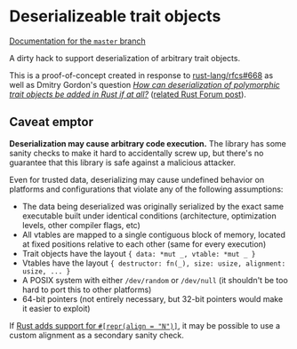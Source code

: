 # Deserializeable trait objects

[Documentation for the `master` branch](https://rufflewind.com/detrojt)

A dirty hack to support deserialization of arbitrary trait objects.

This is a proof-of-concept created in response to [rust-lang/rfcs#668](https://github.com/rust-lang/rfcs/issues/668) as well as Dmitry Gordon's question [*How can deserialization of polymorphic trait objects be added in Rust if at all?*](https://stackoverflow.com/q/44231020/440302) ([related Rust Forum post](https://users.rust-lang.org/t/reflection-in-rust/11069)).

## Caveat emptor

**Deserialization may cause arbitrary code execution.**  The library has some sanity checks to make it hard to accidentally screw up, but there's no guarantee that this library is safe against a malicious attacker.

Even for trusted data, deserializing may cause undefined behavior on platforms and configurations that violate any of the following assumptions:

  - The data being deserialized was originally serialized by the exact same executable built under identical conditions (architecture, optimization levels, other compiler flags, etc)
  - All vtables are mapped to a single contiguous block of memory, located at fixed positions relative to each other (same for every execution)
  - Trait objects have the layout `{ data: *mut _, vtable: *mut _ }`
  - Vtables have the layout `{ destructor: fn(_), size: usize, alignment: usize, ... }`
  - A POSIX system with either `/dev/random` or `/dev/null` (it shouldn't be too hard to port this to other platforms)
  - 64-bit pointers (not entirely necessary, but 32-bit pointers would make it easier to exploit)

If [Rust adds support for `#[repr(align = "N")]`](https://github.com/rust-lang/rust/issues/33626), it may be possible to use a custom alignment as a secondary sanity check.
